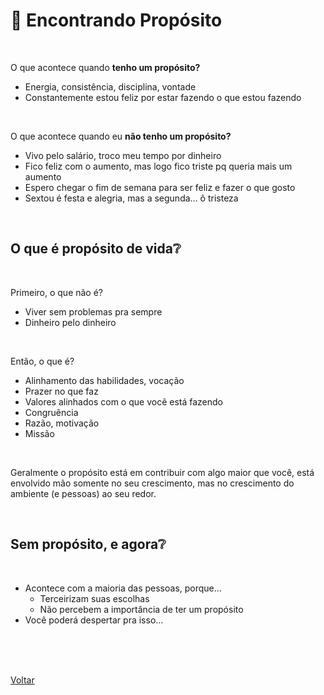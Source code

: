 # 🎯 Encontrando Propósito

<br>

O que acontece quando **tenho um propósito?**

- Energia, consistência, disciplina, vontade
- Constantemente estou feliz por estar fazendo o que estou fazendo

<br>

O que acontece quando eu **não tenho um propósito?**

- Vivo pelo salário, troco meu tempo por dinheiro
- Fico feliz com o aumento, mas logo fico triste pq queria mais um aumento
- Espero chegar o fim de semana para ser feliz e fazer o que gosto
- Sextou é festa e alegria, mas a segunda… ô tristeza

<br>

## O que é propósito de vida❔

<br>

Primeiro, o que não é?

- Viver sem problemas pra sempre
- Dinheiro pelo dinheiro

<br>

Então, o que é?

- Alinhamento das habilidades, vocação
- Prazer no que faz
- Valores alinhados com o que você está fazendo
- Congruência
- Razão, motivação
- Missão

<br>

Geralmente o propósito está em contribuir com algo maior que você, está envolvido mão somente no seu crescimento, mas no crescimento do ambiente (e pessoas) ao seu redor.

<br>

## Sem propósito, e agora❔

<br>

- Acontece com a maioria das pessoas, porque…
  - Terceirizam suas escolhas
  - Não percebem a importância de ter um propósito
- Você poderá despertar pra isso...

<br>
<br>



<br>

<a href="./README.md">Voltar</a>
